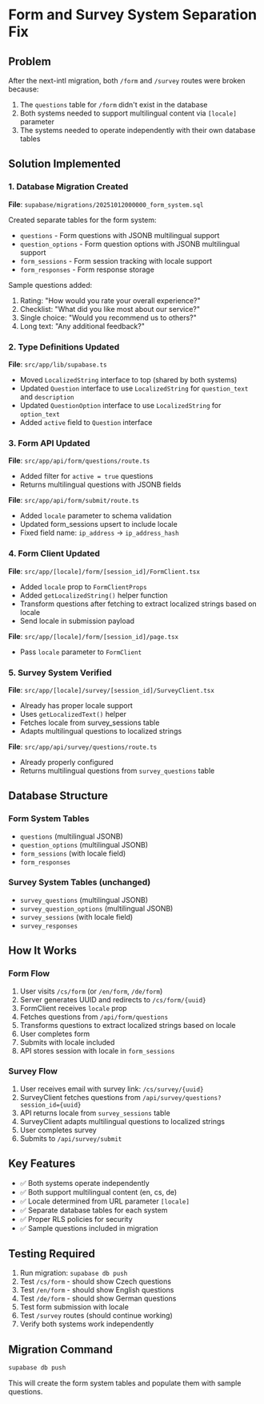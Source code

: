 # Form and Survey System Separation Fix

## Problem
After the next-intl migration, both `/form` and `/survey` routes were broken because:
1. The `questions` table for `/form` didn't exist in the database
2. Both systems needed to support multilingual content via `[locale]` parameter
3. The systems needed to operate independently with their own database tables

## Solution Implemented

### 1. Database Migration Created
**File**: `supabase/migrations/20251012000000_form_system.sql`

Created separate tables for the form system:
- `questions` - Form questions with JSONB multilingual support
- `question_options` - Form question options with JSONB multilingual support
- `form_sessions` - Form session tracking with locale support
- `form_responses` - Form response storage

Sample questions added:
1. Rating: "How would you rate your overall experience?"
2. Checklist: "What did you like most about our service?"
3. Single choice: "Would you recommend us to others?"
4. Long text: "Any additional feedback?"

### 2. Type Definitions Updated
**File**: `src/app/lib/supabase.ts`

- Moved `LocalizedString` interface to top (shared by both systems)
- Updated `Question` interface to use `LocalizedString` for `question_text` and `description`
- Updated `QuestionOption` interface to use `LocalizedString` for `option_text`
- Added `active` field to `Question` interface

### 3. Form API Updated
**File**: `src/app/api/form/questions/route.ts`
- Added filter for `active = true` questions
- Returns multilingual questions with JSONB fields

**File**: `src/app/api/form/submit/route.ts`
- Added `locale` parameter to schema validation
- Updated form_sessions upsert to include locale
- Fixed field name: `ip_address` → `ip_address_hash`

### 4. Form Client Updated
**File**: `src/app/[locale]/form/[session_id]/FormClient.tsx`

- Added `locale` prop to `FormClientProps`
- Added `getLocalizedString()` helper function
- Transform questions after fetching to extract localized strings based on locale
- Send locale in submission payload

**File**: `src/app/[locale]/form/[session_id]/page.tsx`
- Pass `locale` parameter to `FormClient`

### 5. Survey System Verified
**File**: `src/app/[locale]/survey/[session_id]/SurveyClient.tsx`
- Already has proper locale support
- Uses `getLocalizedText()` helper
- Fetches locale from survey_sessions table
- Adapts multilingual questions to localized strings

**File**: `src/app/api/survey/questions/route.ts`
- Already properly configured
- Returns multilingual questions from `survey_questions` table

## Database Structure

### Form System Tables
- `questions` (multilingual JSONB)
- `question_options` (multilingual JSONB)
- `form_sessions` (with locale field)
- `form_responses`

### Survey System Tables (unchanged)
- `survey_questions` (multilingual JSONB)
- `survey_question_options` (multilingual JSONB)
- `survey_sessions` (with locale field)
- `survey_responses`

## How It Works

### Form Flow
1. User visits `/cs/form` (or `/en/form`, `/de/form`)
2. Server generates UUID and redirects to `/cs/form/{uuid}`
3. FormClient receives `locale` prop
4. Fetches questions from `/api/form/questions`
5. Transforms questions to extract localized strings based on locale
6. User completes form
7. Submits with locale included
8. API stores session with locale in `form_sessions`

### Survey Flow
1. User receives email with survey link: `/cs/survey/{uuid}`
2. SurveyClient fetches questions from `/api/survey/questions?session_id={uuid}`
3. API returns locale from `survey_sessions` table
4. SurveyClient adapts multilingual questions to localized strings
5. User completes survey
6. Submits to `/api/survey/submit`

## Key Features
- ✅ Both systems operate independently
- ✅ Both support multilingual content (en, cs, de)
- ✅ Locale determined from URL parameter `[locale]`
- ✅ Separate database tables for each system
- ✅ Proper RLS policies for security
- ✅ Sample questions included in migration

## Testing Required
1. Run migration: `supabase db push`
2. Test `/cs/form` - should show Czech questions
3. Test `/en/form` - should show English questions
4. Test `/de/form` - should show German questions
5. Test form submission with locale
6. Test `/survey` routes (should continue working)
7. Verify both systems work independently

## Migration Command
```bash
supabase db push
```

This will create the form system tables and populate them with sample questions.
